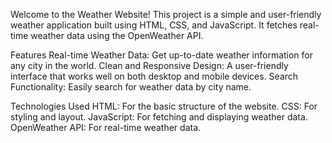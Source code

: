 Welcome to the Weather Website! 
This project is a simple and user-friendly weather application built using HTML, CSS, and JavaScript. It fetches real-time weather data using the OpenWeather API.

Features
Real-time Weather Data: Get up-to-date weather information for any city in the world.
Clean and Responsive Design: A user-friendly interface that works well on both desktop and mobile devices.
Search Functionality: Easily search for weather data by city name.

Technologies Used
HTML: For the basic structure of the website.
CSS: For styling and layout.
JavaScript: For fetching and displaying weather data.
OpenWeather API: For real-time weather data.

